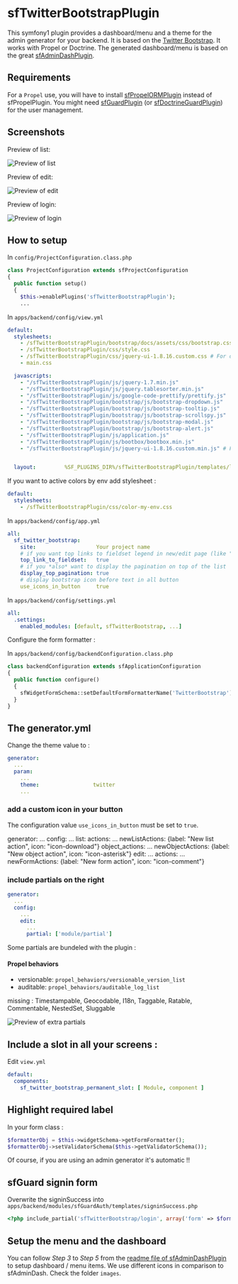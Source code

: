 # sfTwitterBootstrapPlugin

This symfony1 plugin provides a dashboard/menu and a theme for the admin generator for your backend. It is based on the [Twitter Bootstrap](http://twitter.github.com/bootstrap/).
It works with Propel or Doctrine.
The generated dashboard/menu is based on the great [sfAdminDashPlugin](https://github.com/kbond/sfAdminDashPlugin).

## Requirements

For a ``Propel`` use, you will have to install [sfPropelORMPlugin](https://github.com/propelorm/sfPropelORMPlugin) instead of sfPropelPlugin.
You might need [sfGuardPlugin](http://www.symfony-project.org/plugins/sfGuardPlugin) (or [sfDoctrineGuardPlugin](http://www.symfony-project.org/plugins/sfDoctrineGuardPlugin)) for the user management.

## Screenshots

Preview of list:

![Preview of list](https://github.com/real-chocopanda/sfTwitterBootstrapPlugin/raw/master/doc/list.png)

Preview of edit:

![Preview of edit](https://github.com/real-chocopanda/sfTwitterBootstrapPlugin/raw/master/doc/edit.png)

Preview of login:

![Preview of login](https://github.com/real-chocopanda/sfTwitterBootstrapPlugin/raw/master/doc/login.png)

## How to setup

In ``config/ProjectConfiguration.class.php``

```php
class ProjectConfiguration extends sfProjectConfiguration
{
  public function setup()
  {
    $this->enablePlugins('sfTwitterBootstrapPlugin');
    ...
```

In ``apps/backend/config/view.yml``

```yaml
default:
  stylesheets:
    - /sfTwitterBootstrapPlugin/bootstrap/docs/assets/css/bootstrap.css # compiled css are now in the docs ...
    - /sfTwitterBootstrapPlugin/css/style.css
    - /sfTwitterBootstrapPlugin/css/jquery-ui-1.8.16.custom.css # For date pickers ...
    - main.css

  javascripts:
    - "/sfTwitterBootstrapPlugin/js/jquery-1.7.min.js"
    - "/sfTwitterBootstrapPlugin/js/jquery.tablesorter.min.js"
    - "/sfTwitterBootstrapPlugin/js/google-code-prettify/prettify.js"
    - "/sfTwitterBootstrapPlugin/bootstrap/js/bootstrap-dropdown.js"
    - "/sfTwitterBootstrapPlugin/bootstrap/js/bootstrap-tooltip.js"
    - "/sfTwitterBootstrapPlugin/bootstrap/js/bootstrap-scrollspy.js"
    - "/sfTwitterBootstrapPlugin/bootstrap/js/bootstrap-modal.js"
    - "/sfTwitterBootstrapPlugin/bootstrap/js/bootstrap-alert.js"
    - "/sfTwitterBootstrapPlugin/js/application.js"
    - "/sfTwitterBootstrapPlugin/js/bootbox/bootbox.min.js"
    - "/sfTwitterBootstrapPlugin/js/jquery-ui-1.8.16.custom.min.js" # For date pickers ...


  layout:         %SF_PLUGINS_DIR%/sfTwitterBootstrapPlugin/templates/layout
```

If you want to active colors by env add stylesheet :

```yaml
default:
  stylesheets:
    - /sfTwitterBootstrapPlugin/css/color-my-env.css
```

In ``apps/backend/config/app.yml``

```yaml
all:
  sf_twitter_bootstrap:
    site:                   Your project name
    # if you want top links to fieldset legend in new/edit page (like "Admin & Content" in the edit screenshot)
    top_link_to_fieldset:   true
    # if you *also* want to display the pagination on top of the list
    display_top_pagination: true
    # display bootstrap icon before text in all button
    use_icons_in_button     true
```

In ``apps/backend/config/settings.yml``

```yaml
all:
  .settings:
    enabled_modules: [default, sfTwitterBootstrap, ...]
```

Configure the form formatter :

In ``apps/backend/config/backendConfiguration.class.php``

```php
class backendConfiguration extends sfApplicationConfiguration
{
  public function configure()
  {
    sfWidgetFormSchema::setDefaultFormFormatterName('TwitterBootstrap');
  }
}
```

## The generator.yml

Change the theme value to :

```yaml
generator:
  ...
  param:
    ...
    theme:                 twitter
    ...
```

### add a custom icon in your button

The configuration value `use_icons_in_button` must be set to `true`.

generator:
  ...
  config:
    ...
    list:
      actions:
        ...
        newListActions:  {label: "New list action", icon: "icon-download"}
      object_actions:
        ...
        newObjectActions: {label: "New object action", icon: "icon-asterisk"}
    edit:
      ...
      actions:
        ...
        newFormActions:  {label: "New form action", icon: "icon-comment"}

### include partials on the right

```yaml
generator:
  ...
  config:
    ...
    edit:
      ...
      partial: ['module/partial']
```

Some partials are bundeled with the plugin :

#### Propel behaviors

* versionable: ```propel_behaviors/versionable_version_list```
* auditable: ```propel_behaviors/auditable_log_list```

missing : Timestampable, Geocodable, I18n, Taggable, Ratable, Commentable, NestedSet, Sluggable

![Preview of extra partials](https://github.com/real-chocopanda/sfTwitterBootstrapPlugin/raw/master/doc/behavior-templates.png)


## Include a slot in all your screens :

Edit ``view.yml``

```yaml
default:
  components:
    sf_twitter_bootstrap_permanent_slot: [ Module, component ]
```

## Highlight required label

In your form class :

```php
$formatterObj = $this->widgetSchema->getFormFormatter();
$formatterObj->setValidatorSchema($this->getValidatorSchema());
```

Of course, if you are using an admin generator it's automatic !!

## sfGuard signin form

Overwrite the signinSuccess into ``apps/backend/modules/sfGuardAuth/templates/signinSuccess.php``

``` php
<?php include_partial('sfTwitterBootstrap/login', array('form' => $form)); ?>
```

## Setup the menu and the dashboard

You can follow _Step 3_ to  _Step 5_ from the [readme file of sfAdminDashPlugin](https://github.com/kbond/sfAdminDashPlugin/blob/master/README.md) to setup dashboard / menu items.
We use different icons in comparison to sfAdminDash. Check the folder ``images``.

